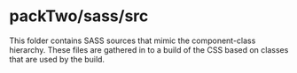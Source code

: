 # packTwo/sass/src

This folder contains SASS sources that mimic the component-class hierarchy. These files
are gathered in to a build of the CSS based on classes that are used by the build.
